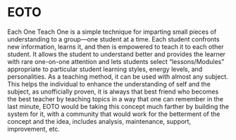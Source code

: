 # EOTO
Each One Teach One is a simple technique for imparting small pieces of understanding to a group—one student at a time. Each student confronts new information, learns it, and then is empowered to teach it to each other student. It allows the student to understand better and provides the learner with rare one-on-one attention and lets students select “lessons/Modules” appropriate to particular student learning styles, energy levels, and personalities. As a teaching method, it can be used with almost any subject. This helps the individual to enhance the understanding of self and the subject, as unofficially proven, it is always that best friend who becomes the best teacher by teaching topics in a way that one can remember in the last minute, EOTO would be taking this concept much farther by building the system for it, with a community that would work for the betterment of the concept and the idea, includes analysis, maintenance, support, improvement, etc.
